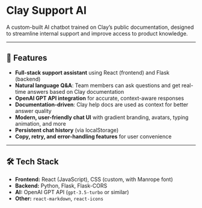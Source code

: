 # Clay Support AI

A custom-built AI chatbot trained on Clay’s public documentation, designed to streamline internal support and improve access to product knowledge.

---

## 🚀 Features

- **Full-stack support assistant** using React (frontend) and Flask (backend)
- **Natural language Q&A**: Team members can ask questions and get real-time answers based on Clay documentation
- **OpenAI GPT API integration** for accurate, context-aware responses
- **Documentation-driven**: Clay help docs are used as context for better answer quality
- **Modern, user-friendly chat UI** with gradient branding, avatars, typing animation, and more
- **Persistent chat history** (via localStorage)
- **Copy, retry, and error-handling features** for user convenience

---

## 🛠️ Tech Stack

- **Frontend:** React (JavaScript), CSS (custom, with Manrope font)
- **Backend:** Python, Flask, Flask-CORS
- **AI:** OpenAI GPT API (`gpt-3.5-turbo` or similar)
- **Other:** `react-markdown`, `react-icons`
